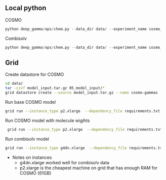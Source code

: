 ## Local python
COSMO
```python 
python deep_gamma/ops/chem.py --data_dir data/ --experiment_name cosmo_base --artifact_name cosmo_base
```

Combisolv
```python 
python deep_gamma/ops/chem.py --data_dir data/ --experiment_name cosmo_base --artifact_name cosmo_base --combisolv
```

## Grid

Create datastore for COSMO
```bash
cd data/
tar -czvf model_input.tar.gz 05_model_input/*
grid datastore create --source model_input.tar.gz --name cosmo-gammas
```

Run base COSMO model
```bash
grid run --instance_type p2.xlarge  --dependency_file requirements.txt deep_gamma/ops/chem.py --data_dir grid:cosmo-gammas:9 --experiment_name cosmo_base --artifact_name cosmo_base
```

Run COSMO model with molecule wigihts
```bash
 grid run --instance_type p2.xlarge  --dependency_file requirements.txt deep_gamma/ops/chem.py --data_dir grid:cosmo-gammas:9 --experiment_name cosmo_molecule_weights_concat --artifact_name cosmo_molecule_weights_concat --use_molecule_weights
```

Run combisolv model
``` bash
grid run --instance_type g4dn.xlarge  --dependency_file requirements.txt  deep_gamma/ops/chem.py --data_dir grid:combisolv:1 --experiment_name combisolv_mpn_shared --artifact_name cosmo_mpn_shared --batch_size 50 --combisolv
```

* Notes on instances
    - g4dn.xlarge worked well for combisolv data
    - p2.xlarge is the cheapest machine on grid that has enough RAM for COSMO (61GB)